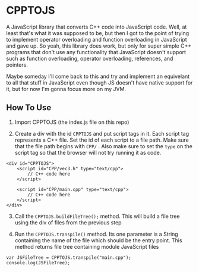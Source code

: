# CPPTOJS
A JavaScript library that converts C++ code into JavaScript code. Well, at least that's what it was supposed to be, but then I got to the point of trying to implement operator overloading and function overloading in JavaScript and gave up. So yeah, this library does work, but only for super simple C++ programs that don't use any functionality that JavaScript doesn't support such as function overloading, operator overloading, references, and pointers.

Maybe someday I'll come back to this and try and implement an equivelant to all that stuff in JavaScript even though JS doesn't have native support for it, but for now I'm gonna focus more on my JVM.

## How To Use
1) Import CPPTOJS (the index.js file on this repo)

2) Create a div with the id `CPPTOJS` and put script tags in it. Each script tag represents a C++ file. Set the id of each script to a file path. Make sure that the file path begins with `CPP/` . Also make sure to set the `type` on the script tag so that the browser will not try running it as code.
```
<div id="CPPTOJS">
    <script id="CPP/vec3.h" type="text/cpp">
        // C++ code here
    </script>

    <script id="CPP/main.cpp" type="text/cpp">
        // C++ code here
    </script>
</div>
```

3) Call the `CPPTOJS.buildFileTree();` method. This will build a file tree using the div of files from the previous step

4) Run the `CPPTOJS.transpile()` method. Its one parameter is a String containing the name of the file which should be the entry point. This method returns file tree containing module JavaScript files
```
var JSFileTree = CPPTOJS.transpile("main.cpp");
console.log(JSFileTree);
```
